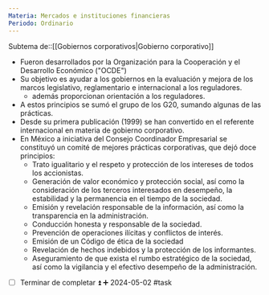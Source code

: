 ```yaml
---
Materia: Mercados e instituciones financieras
Periodo: Ordinario
---
```

Subtema de::[[Gobiernos corporativos|Gobierno corporativo]]

- Fueron desarrollados por la Organización para la Cooperación y el Desarrollo Económico ("OCDE")
- Su objetivo es ayudar a los gobiernos en la evaluación y mejora de los marcos legislativo, reglamentario e internacional a los reguladores. 
	- además proporcionan orientación a los reguladores. 
- A estos principios se sumó el grupo de los G20, sumando algunas de las prácticas. 
- Desde su primera publicación (1999) se han convertido en el referente internacional en materia de gobierno corporativo.
- En México a iniciativa del Consejo Coordinador Empresarial se constituyó un comité de mejores prácticas corporativas, que dejó doce principios: 
	- Trato igualitario y el respeto y protección de los intereses de todos los accionistas. 
	- Generación de valor económico y protección social, así como la consideración de los terceros interesados en desempeño, la estabilidad y la permanencia en el tiempo de la sociedad. 
	- Emisión y revelación responsable de la información, así como la transparencia en la administración. 
	- Conducción honesta y responsable de la sociedad. 
	- Prevención de operaciones ilícitas y conflictos de interés. 
	- Emisión de un Código de ética de la sociedad 
	- Revelación de hechos indebidos y la protección de los informantes. 
	- Aseguramiento de que exista el rumbo estratégico de la sociedad, así como la vigilancia y el efectivo desempeño de la administración. 
- [ ] Terminar de completar ⏫ ➕ 2024-05-02 #task 
